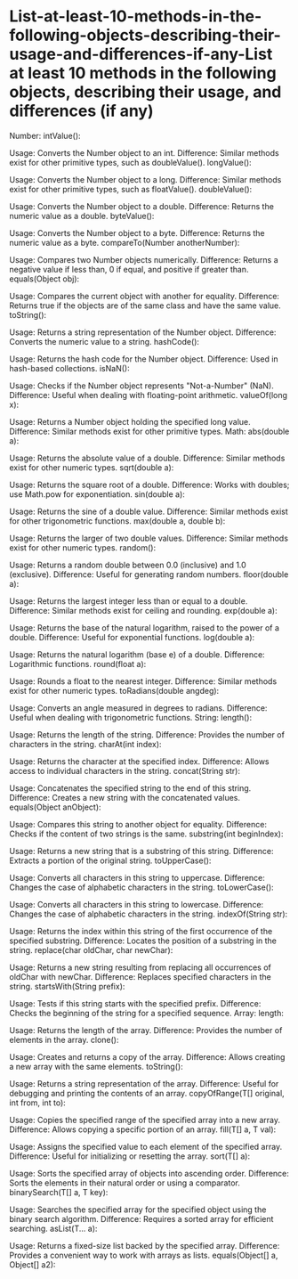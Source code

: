 # List-at-least-10-methods-in-the-following-objects-describing-their-usage-and-differences-if-any-List at least 10 methods in the following objects, describing their usage, and differences (if any)
Number:
intValue():

Usage: Converts the Number object to an int.
Difference: Similar methods exist for other primitive types, such as doubleValue().
longValue():

Usage: Converts the Number object to a long.
Difference: Similar methods exist for other primitive types, such as floatValue().
doubleValue():

Usage: Converts the Number object to a double.
Difference: Returns the numeric value as a double.
byteValue():

Usage: Converts the Number object to a byte.
Difference: Returns the numeric value as a byte.
compareTo(Number anotherNumber):

Usage: Compares two Number objects numerically.
Difference: Returns a negative value if less than, 0 if equal, and positive if greater than.
equals(Object obj):

Usage: Compares the current object with another for equality.
Difference: Returns true if the objects are of the same class and have the same value.
toString():

Usage: Returns a string representation of the Number object.
Difference: Converts the numeric value to a string.
hashCode():

Usage: Returns the hash code for the Number object.
Difference: Used in hash-based collections.
isNaN():

Usage: Checks if the Number object represents "Not-a-Number" (NaN).
Difference: Useful when dealing with floating-point arithmetic.
valueOf(long x):

Usage: Returns a Number object holding the specified long value.
Difference: Similar methods exist for other primitive types.
Math:
abs(double a):

Usage: Returns the absolute value of a double.
Difference: Similar methods exist for other numeric types.
sqrt(double a):

Usage: Returns the square root of a double.
Difference: Works with doubles; use Math.pow for exponentiation.
sin(double a):

Usage: Returns the sine of a double value.
Difference: Similar methods exist for other trigonometric functions.
max(double a, double b):

Usage: Returns the larger of two double values.
Difference: Similar methods exist for other numeric types.
random():

Usage: Returns a random double between 0.0 (inclusive) and 1.0 (exclusive).
Difference: Useful for generating random numbers.
floor(double a):

Usage: Returns the largest integer less than or equal to a double.
Difference: Similar methods exist for ceiling and rounding.
exp(double a):

Usage: Returns the base of the natural logarithm, raised to the power of a double.
Difference: Useful for exponential functions.
log(double a):

Usage: Returns the natural logarithm (base e) of a double.
Difference: Logarithmic functions.
round(float a):

Usage: Rounds a float to the nearest integer.
Difference: Similar methods exist for other numeric types.
toRadians(double angdeg):

Usage: Converts an angle measured in degrees to radians.
Difference: Useful when dealing with trigonometric functions.
String:
length():

Usage: Returns the length of the string.
Difference: Provides the number of characters in the string.
charAt(int index):

Usage: Returns the character at the specified index.
Difference: Allows access to individual characters in the string.
concat(String str):

Usage: Concatenates the specified string to the end of this string.
Difference: Creates a new string with the concatenated values.
equals(Object anObject):

Usage: Compares this string to another object for equality.
Difference: Checks if the content of two strings is the same.
substring(int beginIndex):

Usage: Returns a new string that is a substring of this string.
Difference: Extracts a portion of the original string.
toUpperCase():

Usage: Converts all characters in this string to uppercase.
Difference: Changes the case of alphabetic characters in the string.
toLowerCase():

Usage: Converts all characters in this string to lowercase.
Difference: Changes the case of alphabetic characters in the string.
indexOf(String str):

Usage: Returns the index within this string of the first occurrence of the specified substring.
Difference: Locates the position of a substring in the string.
replace(char oldChar, char newChar):

Usage: Returns a new string resulting from replacing all occurrences of oldChar with newChar.
Difference: Replaces specified characters in the string.
startsWith(String prefix):

Usage: Tests if this string starts with the specified prefix.
Difference: Checks the beginning of the string for a specified sequence.
Array:
length:

Usage: Returns the length of the array.
Difference: Provides the number of elements in the array.
clone():

Usage: Creates and returns a copy of the array.
Difference: Allows creating a new array with the same elements.
toString():

Usage: Returns a string representation of the array.
Difference: Useful for debugging and printing the contents of an array.
copyOfRange(T[] original, int from, int to):

Usage: Copies the specified range of the specified array into a new array.
Difference: Allows copying a specific portion of an array.
fill(T[] a, T val):

Usage: Assigns the specified value to each element of the specified array.
Difference: Useful for initializing or resetting the array.
sort(T[] a):

Usage: Sorts the specified array of objects into ascending order.
Difference: Sorts the elements in their natural order or using a comparator.
binarySearch(T[] a, T key):

Usage: Searches the specified array for the specified object using the binary search algorithm.
Difference: Requires a sorted array for efficient searching.
asList(T... a):

Usage: Returns a fixed-size list backed by the specified array.
Difference: Provides a convenient way to work with arrays as lists.
equals(Object[] a, Object[] a2):
